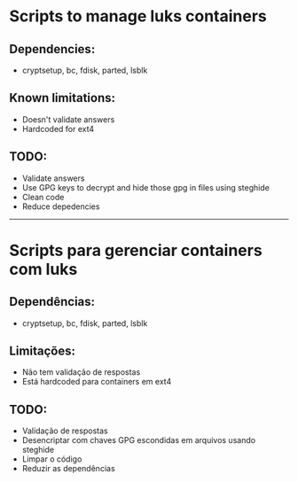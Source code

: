 # Scripts to manage luks containers

## Dependencies:
* cryptsetup, bc, fdisk, parted, lsblk

## Known limitations:
* Doesn't validate answers
* Hardcoded for ext4

## TODO:
* Validate answers
* Use GPG keys to decrypt and hide those gpg in files using steghide
* Clean code
* Reduce depedencies

---

# Scripts para gerenciar containers com luks

## Dependências:
* cryptsetup, bc, fdisk, parted, lsblk

## Limitações:
* Não tem validação de respostas
* Está hardcoded para containers em ext4

## TODO:
* Validação de respostas
* Desencriptar com chaves GPG escondidas em arquivos usando steghide
* Limpar o código
* Reduzir as dependências
